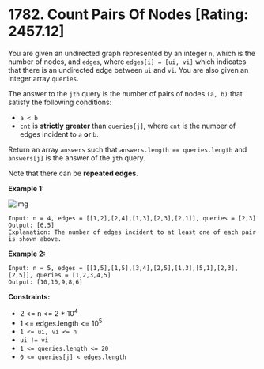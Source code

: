 # 1782. Count Pairs Of Nodes [Rating: 2457.12]

You are given an undirected graph represented by an integer `n`, which is the number of nodes, and `edges`, where `edges[i] = [ui, vi]` which indicates that there is an undirected edge between `ui` and `vi`. You are also given an integer array `queries`.

The answer to the `jth` query is the number of pairs of nodes `(a, b)` that satisfy the following conditions:

- `a < b`
- `cnt` is **strictly greater** than `queries[j]`, where `cnt` is the number of edges incident to `a` **or** `b`.

Return an array `answers` such that `answers.length == queries.length` and `answers[j]` is the answer of the `jth` query.

Note that there can be **repeated edges**.

 

**Example 1:**

![img](https://assets.leetcode.com/uploads/2021/02/11/screenshot-from-2021-02-11-23-07-35.png)

```
Input: n = 4, edges = [[1,2],[2,4],[1,3],[2,3],[2,1]], queries = [2,3]
Output: [6,5]
Explanation: The number of edges incident to at least one of each pair is shown above.
```

**Example 2:**

```
Input: n = 5, edges = [[1,5],[1,5],[3,4],[2,5],[1,3],[5,1],[2,3],[2,5]], queries = [1,2,3,4,5]
Output: [10,10,9,8,6]
```

 

**Constraints:**

- 2 <= n <= 2 * 10<sup>4</sup>
- 1 <= edges.length <= 10<sup>5</sup>
- `1 <= ui, vi <= n`
- `ui != vi`
- `1 <= queries.length <= 20`
- `0 <= queries[j] < edges.length`

